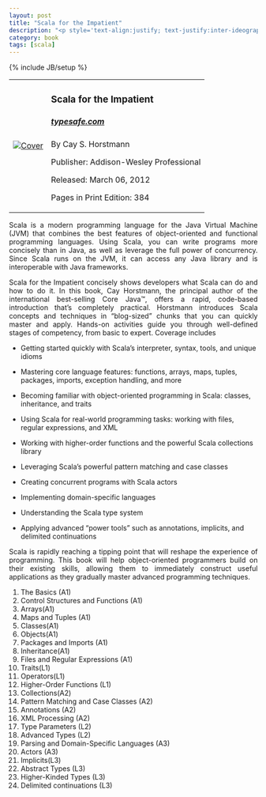 ```yaml
---
layout: post
title: "Scala for the Impatient"
description: "<p style='text-align:justify; text-justify:inter-ideograph'>Scala is a modern programming language for the Java Virtual Machine (JVM) that combines the best features of object-oriented and functional programming languages. Using Scala, you can write programs more concisely than in Java, as well as leverage the full power of concurrency. Since Scala runs on the JVM, it can access any Java library and is interoperable with Java frameworks.</p><p style='text-align:justify; text-justify:inter-ideograph'>Scala for the Impatient concisely shows developers what Scala can do and how to do it. In this book, Cay Horstmann, the principal author of the international best-selling Core Java™, offers a rapid, code-based introduction that’s completely practical. Horstmann introduces Scala concepts and techniques in “blog-sized” chunks that you can quickly master and apply. Hands-on activities guide you through well-defined stages of competency, from basic to expert.</p>"
category: book
tags: [scala]
---
```

{% include JB/setup %}

<table class="table"><tr>
	<td>
	<a href="http://typesafe.com/resources/documentation" target="_blank"><img src="http://my.safaribooksonline.com/static/201303-7140-my/images/9780132761772/9780132761772_s.jpg" alt="Cover"></a></td>
	<td>
		<h3>Scala for the Impatient</h3>
<h5><a href="http://typesafe.com/resources/documentation">typesafe.com</a></h5>

<p>By Cay S. Horstmann</p>

<p>Publisher: Addison-Wesley Professional</p>

<p>Released: March 06, 2012</p>

<p>Pages in Print Edition: 384</p>
</td></tr></table>

<p style='text-align:justify; text-justify:inter-ideograph'>Scala is a modern programming language for the Java Virtual Machine (JVM) that combines the best features of object-oriented and functional programming languages. Using Scala, you can write programs more concisely than in Java, as well as leverage the full power of concurrency. Since Scala runs on the JVM, it can access any Java library and is interoperable with Java frameworks.</p>

<p style='text-align:justify; text-justify:inter-ideograph'>Scala for the Impatient concisely shows developers what Scala can do and how to do it. In this book, Cay Horstmann, the principal author of the international best-selling Core Java™, offers a rapid, code-based introduction that’s completely practical. Horstmann introduces Scala concepts and techniques in “blog-sized” chunks that you can quickly master and apply. Hands-on activities guide you through well-defined stages of competency, from basic to expert. Coverage includes  </p>

* Getting started quickly with Scala’s interpreter, syntax, tools, and unique idioms

* Mastering core language features: functions, arrays, maps, tuples, packages, imports, exception handling, and more

* Becoming familiar with object-oriented programming in Scala: classes, inheritance, and traits

* Using Scala for real-world programming tasks: working with files, regular expressions, and XML

* Working with higher-order functions and the powerful Scala collections library

* Leveraging Scala’s powerful pattern matching and case classes

* Creating concurrent programs with Scala actors

* Implementing domain-specific languages

* Understanding the Scala type system

* Applying advanced “power tools” such as annotations, implicits, and delimited continuations 

<p style='text-align:justify; text-justify:inter-ideograph'>Scala is rapidly reaching a tipping point that will reshape the experience of programming. This book will help object-oriented programmers build on their existing skills, allowing them to immediately construct useful applications as they gradually master advanced programming techniques.</p>

1. The Basics (A1)
2. Control Structures and Functions (A1)
3. Arrays(A1)
4. Maps and Tuples (A1)
5. Classes(A1)
6. Objects(A1)
7. Packages and Imports (A1)
8. Inheritance(A1)
9. Files and Regular Expressions (A1)
10. Traits(L1)
11. Operators(L1)
12. Higher-Order Functions (L1)
13. Collections(A2)
14. Pattern Matching and Case Classes (A2)
15. Annotations (A2)
16. XML Processing (A2)
17. Type Parameters (L2)
18. Advanced Types (L2)
19. Parsing and Domain-Specific Languages (A3)
20. Actors (A3)
21. Implicits(L3)
22. Abstract Types (L3)
23. Higher-Kinded Types (L3)
24. Delimited continuations (L3)


